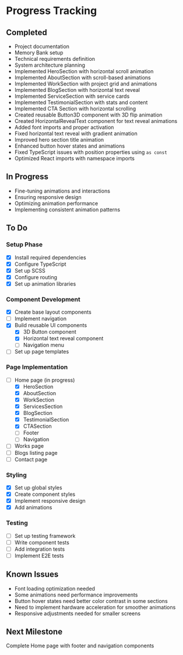 # Progress Tracking

## Completed
- Project documentation
- Memory Bank setup
- Technical requirements definition
- System architecture planning
- Implemented HeroSection with horizontal scroll animation
- Implemented AboutSection with scroll-based animations
- Implemented WorkSection with project grid and animations
- Implemented BlogSection with horizontal text reveal
- Implemented ServiceSection with service cards
- Implemented TestimonialSection with stats and content
- Implemented CTA Section with horizontal scrolling
- Created reusable Button3D component with 3D flip animation
- Created HorizontalRevealText component for text reveal animations
- Added font imports and proper activation
- Fixed horizontal text reveal with gradient animation
- Improved hero section title animation
- Enhanced button hover states and animations
- Fixed TypeScript issues with position properties using `as const`
- Optimized React imports with namespace imports

## In Progress
- Fine-tuning animations and interactions
- Ensuring responsive design
- Optimizing animation performance
- Implementing consistent animation patterns

## To Do

### Setup Phase
- [x] Install required dependencies
- [x] Configure TypeScript
- [x] Set up SCSS
- [x] Configure routing
- [x] Set up animation libraries

### Component Development
- [x] Create base layout components
- [ ] Implement navigation
- [x] Build reusable UI components
  - [x] 3D Button component
  - [x] Horizontal text reveal component
  - [ ] Navigation menu
- [ ] Set up page templates

### Page Implementation
- [ ] Home page (in progress)
  - [x] HeroSection
  - [x] AboutSection
  - [x] WorkSection
  - [x] ServicesSection
  - [x] BlogSection
  - [x] TestimonialSection
  - [x] CTASection
  - [ ] Footer
  - [ ] Navigation
- [ ] Works page
- [ ] Blogs listing page
- [ ] Contact page

### Styling
- [x] Set up global styles
- [x] Create component styles
- [x] Implement responsive design
- [x] Add animations

### Testing
- [ ] Set up testing framework
- [ ] Write component tests
- [ ] Add integration tests
- [ ] Implement E2E tests

## Known Issues
- Font loading optimization needed
- Some animations need performance improvements
- Button hover states need better color contrast in some sections
- Need to implement hardware acceleration for smoother animations
- Responsive adjustments needed for smaller screens

## Next Milestone
Complete Home page with footer and navigation components 
